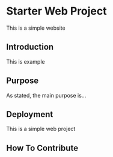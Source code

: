 # Starter Web Project

This is a simple website

## Introduction

This is example

## Purpose

As stated, the main purpose is...

## Deployment

This is a simple web project

## How To Contribute